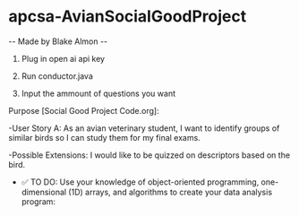 # apcsa-AvianSocialGoodProject

-- Made by Blake Almon --

1. Plug in open ai api key

2. Run conductor.java

3. Input the ammount of questions you want

Purpose [Social Good Project Code.org]: 

-User Story A: As an avian veterinary student, I want to identify groups of similar birds so I can study them for my final exams.

-Possible Extensions: I would like to be quizzed on descriptors based on the bird.

- ✅ TO DO: Use your knowledge of object-oriented programming, one-dimensional (1D) arrays, and algorithms to create your data analysis program:
